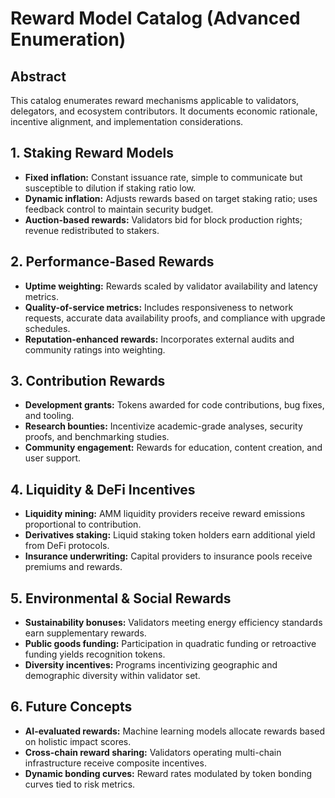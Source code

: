 # Reward Model Catalog (Advanced Enumeration)

## Abstract
This catalog enumerates reward mechanisms applicable to validators, delegators, and ecosystem contributors. It documents economic rationale, incentive alignment, and implementation considerations.

## 1. Staking Reward Models
- **Fixed inflation:** Constant issuance rate, simple to communicate but susceptible to dilution if staking ratio low.
- **Dynamic inflation:** Adjusts rewards based on target staking ratio; uses feedback control to maintain security budget.
- **Auction-based rewards:** Validators bid for block production rights; revenue redistributed to stakers.

## 2. Performance-Based Rewards
- **Uptime weighting:** Rewards scaled by validator availability and latency metrics.
- **Quality-of-service metrics:** Includes responsiveness to network requests, accurate data availability proofs, and compliance with upgrade schedules.
- **Reputation-enhanced rewards:** Incorporates external audits and community ratings into weighting.

## 3. Contribution Rewards
- **Development grants:** Tokens awarded for code contributions, bug fixes, and tooling.
- **Research bounties:** Incentivize academic-grade analyses, security proofs, and benchmarking studies.
- **Community engagement:** Rewards for education, content creation, and user support.

## 4. Liquidity & DeFi Incentives
- **Liquidity mining:** AMM liquidity providers receive reward emissions proportional to contribution.
- **Derivatives staking:** Liquid staking token holders earn additional yield from DeFi protocols.
- **Insurance underwriting:** Capital providers to insurance pools receive premiums and rewards.

## 5. Environmental & Social Rewards
- **Sustainability bonuses:** Validators meeting energy efficiency standards earn supplementary rewards.
- **Public goods funding:** Participation in quadratic funding or retroactive funding yields recognition tokens.
- **Diversity incentives:** Programs incentivizing geographic and demographic diversity within validator set.

## 6. Future Concepts
- **AI-evaluated rewards:** Machine learning models allocate rewards based on holistic impact scores.
- **Cross-chain reward sharing:** Validators operating multi-chain infrastructure receive composite incentives.
- **Dynamic bonding curves:** Reward rates modulated by token bonding curves tied to risk metrics.
